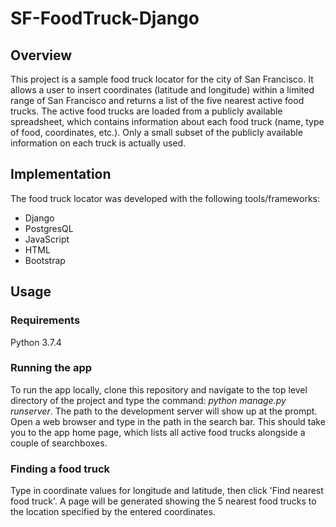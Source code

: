 # SF-FoodTruck-Django

## Overview
This project is a sample food truck locator for the city of San Francisco. It allows a user to insert coordinates (latitude and longitude) within a limited range of San Francisco and returns a list of the five nearest active food trucks. The active food trucks are loaded from a publicly available spreadsheet, which contains information about each food truck (name, type of food, coordinates, etc.). Only a small subset of the publicly available information on each truck is actually used.

## Implementation
The food truck locator was developed with the following tools/frameworks:
- Django
- PostgresQL
- JavaScript
- HTML
- Bootstrap

## Usage
### Requirements
Python 3.7.4
### Running the app
To run the app locally, clone this repository and navigate to the top level directory of the project and type the command: *python manage.py runserver*. The path to the development server will show up at the prompt. Open a web browser and type in the path in the search bar. This should take you to the app home page, which lists all active food trucks alongside a couple of searchboxes.
### Finding a food truck
Type in coordinate values for longitude and latitude, then click 'Find nearest food truck'.  A page will be generated showing the 5 nearest food trucks to the location specified by the entered coordinates.
